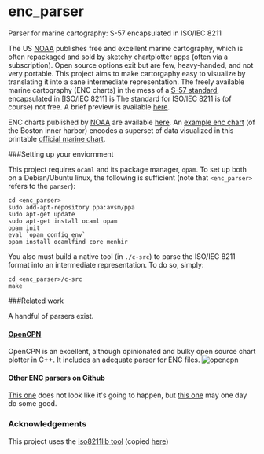 # enc_parser
Parser for marine cartography: S-57 encapsulated in ISO/IEC 8211

The US [NOAA][noaa] publishes free and excellent marine cartography, which is often repackaged and sold by sketchy chartplotter apps (often via a subscription). Open source options exit but are few, heavy-handed, and not very portable. This project aims to make cartorgaphy easy to visualize by translating it into a sane intermediate representation. The freely available marine cartography (ENC charts) in the mess of a [S-57 standard][s57], encapsulated in [ISO/IEC 8211] is The standard for ISO/IEC 8211 is (of course) not free. A brief preview is available [here][iso8211_preview].

ENC charts published by [NOAA][noaa] are available [here][enc_charts]. An [example enc chart][enc_example] (of the Boston inner harbor) encodes a superset of data visualized in this printable [official marine chart][printable_chart_example].

###Setting up your enviornment

This project requires `ocaml` and its package manager, `opam`. To set up both on a Debian/Ubuntu linux, the following is sufficient (note that `<enc_parser>` refers to the `parser`):

    cd <enc_parser>
    sudo add-apt-repository ppa:avsm/ppa
    sudo apt-get update
    sudo apt-get install ocaml opam
    opam init
    eval `opam config env`
    opam install ocamlfind core menhir

You also must build a native tool (in `./c-src`) to parse the ISO/IEC 8211 format into an intermediate representation. To do so, simply:

    cd <enc_parser>/c-src
    make

###Related work

A handful of parsers exist.

#### [OpenCPN][opencpn]
OpenCPN is an excellent, although opinionated and bulky open source chart plotter in C++. It includes an adequate parser for ENC files.
![opencpn](https://a.fsdn.com/con/app/proj/opencpn/screenshots/screen.jpeg)


#### Other ENC parsers on Github
[This one](https://github.com/tburke/ihos57) does not look like it's going to happen, but [this one](https://github.com/KaiAbuSir/EncLib) may one day do some good.

### Acknowledgements

This project uses the [iso8211lib tool](http://home.gdal.org/projects/iso8211/) (copied [here](https://github.com/vladimir-lu/iso8211lib))


[enc_charts]: http://www.charts.noaa.gov/InteractiveCatalog/nrnc.shtml#mapTabs-2
[noaa]: http://www.noaa.gov/
[s57]: https://www.iho.int/iho_pubs/standard/S-57Ed3.1/31Main.pdf
[iso8211]: https://webstore.iec.ch/publication/11636&preview=1
[iso8211_preview]: https://webstore.iec.ch/preview/info_isoiec8211%7Bed2.0%7Den.pdf
[opencpn]: https://github.com/OpenCPN/OpenCPN
[enc_example]: http://www.charts.noaa.gov/ENCs/US5MA11M.zip
[printable_chart_example]: http://www.charts.noaa.gov/PDFs/13272.pdf
